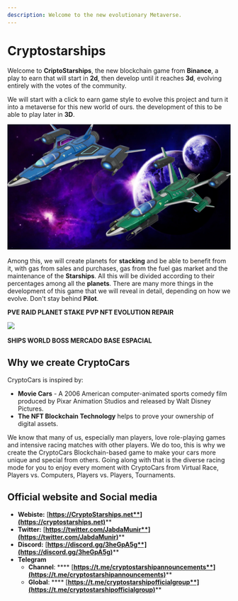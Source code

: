 ```yaml
---
description: Welcome to the new evolutionary Metaverse.
---
```


# Cryptostarships

Welcome to **CriptoStarships**, the new blockchain game from **Binance**, a play to earn that will start in **2d**, then develop until it reaches **3d**, evolving entirely with the votes of the community.

We will start with a click to earn game style to evolve this project and turn it into a metaverse for this new world of ours. the development of this to be able to play later in **3D**.&#x20;

![](.gitbook/assets/pagina.png)

Among this, we will create planets for **stacking** and be able to benefit from it, with gas from sales and purchases, gas from the fuel gas market and the maintenance of the **Starships**. All this will be divided according to their percentages among all the **planets**. There are many more things in the development of this game that we will reveal in detail, depending on how we evolve. Don't stay behind **Pilot**.



**PVE  RAID  PLANET  STAKE  PVP  NFT EVOLUTION  REPAIR**&#x20;

****![](.gitbook/assets/spaceship-geca43b1cf\_1920.png)****

**SHIPS WORLD BOSS  MERCADO  BASE ESPACIAL**

## Why we create CryptoCars

CryptoCars is inspired by:

* **Movie Cars** - A 2006 American computer-animated sports comedy film produced by Pixar Animation Studios and released by Walt Disney Pictures.
* **The NFT Blockchain Technology** helps to prove your ownership of digital assets.

We know that many of us, especially man players, love role-playing games and intensive racing matches with other players. We do too, this is why we create the CryptoCars Blockchain-based game to make your cars more unique and special from others. Going along with that is the diverse racing mode for you to enjoy every moment with CryptoCars from Virtual Race, Players vs. Computers, Players vs. Players, Tournaments.&#x20;



## Official website and Social media

* **Webiste:** [**https://CryptoStarships.net**](https://cryptostarships.net)****
* **Twitter:**  [**https://twitter.com/JabdaMunir**](https://twitter.com/JabdaMunir)****
* **Discord:** [**https://discord.gg/3heGpA5g**](https://discord.gg/3heGpA5g)****
* **Telegram**
  * **Channel**: **** [**https://t.me/cryptostarshipannouncements**](https://t.me/cryptostarshipannouncements)****
  * **Global**:   **** [**https://t.me/cryptostarshipofficialgroup**](https://t.me/cryptostarshipofficialgroup)****
